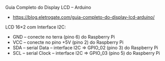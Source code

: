 

Guia Completo do Display LCD – Arduino
- https://blog.eletrogate.com/guia-completo-do-display-lcd-arduino/

LCD 16×2 com Interface I2C:
- GND – conecte no terra (pino 6) do Raspberry Pi 
- VCC – conecte no pino +5V (pino 2) do Raspberry Pi  
- SDA – serial Data – interface I2C => GPIO_02 (pino 3) do Raspberry Pi 
- SCL – serial Clock – interface I2C => GPIO_03 (pino 5) do Raspberry Pi 

